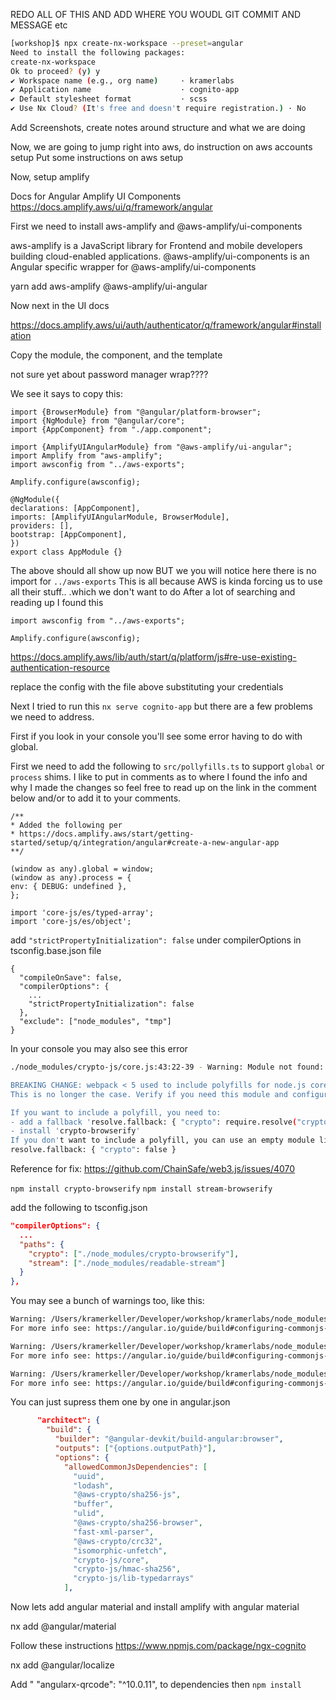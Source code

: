 REDO ALL OF THIS AND ADD WHERE YOU WOUDL GIT COMMIT AND MESSAGE etc

```bash
[workshop]$ npx create-nx-workspace --preset=angular
Need to install the following packages:
create-nx-workspace
Ok to proceed? (y) y
✔ Workspace name (e.g., org name)     · kramerlabs
✔ Application name                    · cognito-app
✔ Default stylesheet format           · scss
✔ Use Nx Cloud? (It's free and doesn't require registration.) · No
```

Add Screenshots, create notes around structure and what we are doing

Now, we are going to jump right into aws, do instruction on aws accounts setup
Put some instructions on aws setup

Now, setup amplify

Docs for Angular Amplify UI Components
https://docs.amplify.aws/ui/q/framework/angular

First we need to install aws-amplify and @aws-amplify/ui-components

aws-amplify is a JavaScript library for Frontend and mobile developers building cloud-enabled applications.
@aws-amplify/ui-components is an Angular specific wrapper for @aws-amplify/ui-components

yarn add aws-amplify @aws-amplify/ui-angular

Now next in the UI docs

https://docs.amplify.aws/ui/auth/authenticator/q/framework/angular#installation

Copy the module, the component, and the template

not sure yet about password manager wrap????

We see it says to copy this:

```angular2html
import {BrowserModule} from "@angular/platform-browser";
import {NgModule} from "@angular/core";
import {AppComponent} from "./app.component";

import {AmplifyUIAngularModule} from "@aws-amplify/ui-angular";
import Amplify from "aws-amplify";
import awsconfig from "../aws-exports";

Amplify.configure(awsconfig);

@NgModule({
declarations: [AppComponent],
imports: [AmplifyUIAngularModule, BrowserModule],
providers: [],
bootstrap: [AppComponent],
})
export class AppModule {}
```

The above should all show up now BUT we you will notice here there is no import for `../aws-exports`
This is all because AWS is kinda forcing us to use all their stuff.. .which we don't want to do
After a lot of searching and reading up I found this


```angular2html
import awsconfig from "../aws-exports";

Amplify.configure(awsconfig);
```

https://docs.amplify.aws/lib/auth/start/q/platform/js#re-use-existing-authentication-resource

replace the config with the file above substituting your credentials

Next I tried to run this `nx serve cognito-app` but there are a few problems we need to address.

First if you look in your console you'll see some error having to do with global.

First we need to add the following to `src/pollyfills.ts` to support `global` or `process` shims.
I like to put in comments as to where I found the info and why I made the changes so feel free to read up on the link in the comment below and/or to add it to your comments.


```angular2html
/**
* Added the following per
* https://docs.amplify.aws/start/getting-started/setup/q/integration/angular#create-a-new-angular-app
**/

(window as any).global = window;
(window as any).process = {
env: { DEBUG: undefined },
};

import 'core-js/es/typed-array';
import 'core-js/es/object';
```

add `"strictPropertyInitialization": false` under compilerOptions in tsconfig.base.json file

```angular2html
{
  "compileOnSave": false,
  "compilerOptions": {
    ...
    "strictPropertyInitialization": false
  },
  "exclude": ["node_modules", "tmp"]
}
```

In your console you may also see this error

```bash
./node_modules/crypto-js/core.js:43:22-39 - Warning: Module not found: Error: Can't resolve 'crypto' in '/Users/kramerkeller/Developer/workshop/kramerlabs/node_modules/crypto-js'

BREAKING CHANGE: webpack < 5 used to include polyfills for node.js core modules by default.
This is no longer the case. Verify if you need this module and configure a polyfill for it.

If you want to include a polyfill, you need to:
- add a fallback 'resolve.fallback: { "crypto": require.resolve("crypto-browserify") }'
- install 'crypto-browserify'
If you don't want to include a polyfill, you can use an empty module like this:
resolve.fallback: { "crypto": false }
```

Reference for fix: https://github.com/ChainSafe/web3.js/issues/4070

`npm install crypto-browserify`
`npm install stream-browserify`

add the following to tsconfig.json

```json
"compilerOptions": {
  ...
  "paths": {
    "crypto": ["./node_modules/crypto-browserify"],
    "stream": ["./node_modules/readable-stream"]
  }
},
```

You may see a bunch of warnings too, like this:

```bash
Warning: /Users/kramerkeller/Developer/workshop/kramerlabs/node_modules/amazon-cognito-identity-js/es/CognitoUser.js depends on 'crypto-js/core'. CommonJS or AMD dependencies can cause optimization bailouts.
For more info see: https://angular.io/guide/build#configuring-commonjs-dependencies

Warning: /Users/kramerkeller/Developer/workshop/kramerlabs/node_modules/amazon-cognito-identity-js/es/CognitoUser.js depends on 'crypto-js/hmac-sha256'. CommonJS or AMD dependencies can cause optimization bailouts.
For more info see: https://angular.io/guide/build#configuring-commonjs-dependencies

Warning: /Users/kramerkeller/Developer/workshop/kramerlabs/node_modules/amazon-cognito-identity-js/es/CognitoUser.js depends on 'crypto-js/lib-typedarrays'. CommonJS or AMD dependencies can cause optimization bailouts.
For more info see: https://angular.io/guide/build#configuring-commonjs-dependencies

```

You can just supress them one by one in angular.json

```json
      "architect": {
        "build": {
          "builder": "@angular-devkit/build-angular:browser",
          "outputs": ["{options.outputPath}"],
          "options": {
            "allowedCommonJsDependencies": [
              "uuid",
              "lodash",
              "@aws-crypto/sha256-js",
              "buffer",
              "ulid",
              "@aws-crypto/sha256-browser",
              "fast-xml-parser",
              "@aws-crypto/crc32",
              "isomorphic-unfetch",
              "crypto-js/core",
              "crypto-js/hmac-sha256",
              "crypto-js/lib-typedarrays"
            ],
```

Now lets add angular material and install amplify with angular material

nx add @angular/material

Follow these instructions
https://www.npmjs.com/package/ngx-cognito

nx add @angular/localize

Add "    "angularx-qrcode": "^10.0.11", to dependencies then `npm install`
